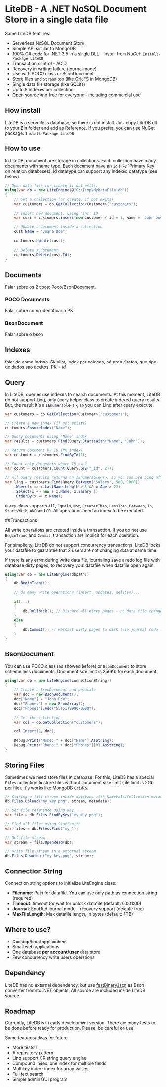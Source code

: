 # LiteDB - A .NET NoSQL Document Store in a single data file

Same LiteDB features:

- Serverless NoSQL Document Store
- Simple API similar to MongoDB
- 100% C# code for .NET 3.5 in a single DLL - install from NuGet: `Install-Package LiteDB`
- Transaction control - ACID
- Recovery in writing failure (journal mode)
- Use with POCO class or BsonDocument
- Store files and `Stream` too (like GridFS in MongoDB)
- Single data file storage (like SQLite)
- Up to 8 indexes per collection
- Open source and free for everyone - including commercial use

## How install

LiteDB is a serverless database, so there is not install. Just copy LiteDB.dll to your Bin folder and add as Reference.
If you prefer, you can use NuGet package: `Install-Package LiteDB`

## How to use

In LiteDB, document are storage in collections. Each collection have many documents with same type. Each document have an `Id`
(like 'Primary Key' on relation databases). Id datatype can support any indexed datatype (see below)

```C#
// Open data file (or create if not exits)
using(var db = new LiteEngine(@"C:\Temp\MyDataFile.db"))
{
    // Get a collection (or create, if not exits)
    var customers = db.GetCollection<Customer>("customers");
    
    // Insert new document, using 'int' ID 
    var cust = customers.Insert(new Customer { Id = 1, Name = "John Doe" });
    
    // Update a document inside a collection
    cust.Name = "Joana Doe";
    
    customers.Update(cust);
    
    // Delete a document
    customers.Delete(cust.Id);
}
```
## Documents

Falar sobre os 2 tipos: Poco/BsonDocument.

### POCO Documents

Falar sobre como identificar o PK

### BsonDocument

Falar sobre o bson

## Indexes
falar de como indexa. Skiplist, index por colecao, só prop diretas, que tipo de dados sao aceitos. PK = _id_

## Query

In LiteDB, queries use indexes to search documents. At this moment, LiteDB do not support Linq, only `Query` helper class to create indexed query results. But, the result it´s a `IEnumerable<T>`, so you can Linq after query execute.

```C#
var customers = db.GetCollection<Customer>("customers");

// Create a new index (if not exists)
customers.EnsureIndex("Name");

// Query documents using 'Name' index
var results = customers.Find(Query.StartsWith("Name", "John"));

// Return document by ID (PK index)
var customer = customers.FindById(1);

// Count only documents where ID >= 2
var count = customers.Count(Query.GTE("_id", 2));

// All query results returns an IEnumerable<T>, so you can use Linq after
var linq = customers.Find(Query.Between("Salary", 500, 1000)) 
    .Where(x => x.LastName.Length > 5 && x.Age > 22)
    .Select(x => new { x.Name, x.Salary })
    .OrderBy(x => x.Name);
```

`Query` class supports `All`, `Equals`, `Not`, `GreaterThan`, `LessThan`, `Between`, `In`, `StartsWtih`, `AND` and `OR`.
All operations need an index to be executed.

##Transactions

All write operations are created inside a transaction. If you do not use `BeginTrans` and `Commit`, transaction are implicit
for each operation.

For simplicity, LiteDB do not support concurrency transactions. LiteDB locks your datafile to guarantee that 2 users are
not changing data at same time.

If there is any error during write data file, journaling save a redo log file with database dirty pages, to recovery your
datafile when datafile open again. 

```C#
using(var db = new LiteEngine(dbpath))
{
    db.BeginTrans();
    
    // do many write operations (insert, updates, deletes)...
    
    if(...)
    {
        db.Rollback(); // Discard all dirty pages - no data file changes
    }
    else
    {
        db.Commit(); // Persist dirty pages to disk (use journal redo log file)
    }
}
```

## BsonDocument

You can use POCO class (as showed before) or `BsonDocument` to store scheme less documents. Document size limit
is 256Kb for each document.

```C#
using(var db = new LiteEngine(connectionString))
{
    // Create a BsonDocument and populate
    var doc = new BsonDocument();
    doc["Name"] = "John Doe";
    doc["Phones"] = new BsonArray();
    doc["Phones"].Add("55(51)9900-0000");
    
    // Get the collection
    var col = db.GetCollection("customers");
    
    col.Insert(1, doc);
    
    Debug.Print("Nome: " + doc["Name"].AsString);
    Debug.Print("Phone:" + doc["Phones"][0].AsString);
}
```

## Storing Files

Sametimes we need store files in database. For this, LiteDB has a special `Files` collection to store files without
document size limit (file limit is 2Gb per file). It's works like MongoDB `GridFS`.

```C#
// Storing a file stream inside database with NameValueCollection metadata related
db.Files.Upload("my_key.png", stream, metadata);

// Get file reference using key
var file = db.Files.FindByKey("my_key.png");

// Find all files using StartsWith
var files = db.Files.Find("my_");

// Get file stream
var stream = file.OpenRead(db);

// Write file stream in a external stream
db.Files.Download("my_key.png", stream);

```

## Connection String

Connection string options to initialize LiteEngine class:

- **Filename**: Path for datafile. You can use only path as connection string (required)
- **Timeout**: timeout for wait for unlock datafile (default: 00:01:00)
- **Journal**: Enabled journal mode - recovery support (default: true)
- **MaxFileLength**: Max datafile length, in bytes (default: 4TB)

## Where to use?

- Desktop/local applications
- Small web applications
- One database **per account/user** data store
- Few concurrency write users operations

## Dependency

LiteDB has no external dependency, but use [fastBinaryJson](http://fastbinaryjson.codeplex.com/) as Bson converter 
from/to .NET objects. All source are included inside LiteDB source.

## Roadmap

Currently, LiteDB is in early development version. There are many tests to be done before ready for production.
Please, be careful on use.

Same features/ideas for future

- More tests!!
- A repository pattern
- Linq support OR string query engine
- Compound index: one index for multiple fields
- Multikey index: index for array values
- Full text search
- Simple admin GUI program
